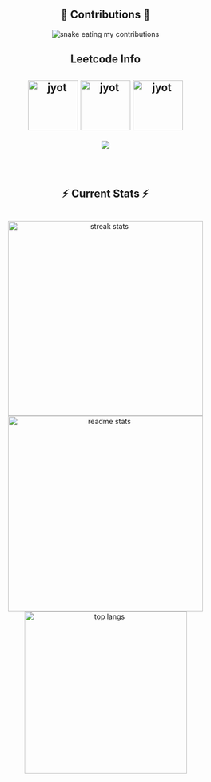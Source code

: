 <div align="center"> 
  
<h2>🐍 Contributions 🐍</h2>
  <img alt="snake eating my contributions" src="https://raw.githubusercontent.com/92kareeem/92kareeem/output/github-contribution-grid-snake.svg" />
</div> 

<h2 align="center">Leetcode Info<h2>  
<p align="center">
  <a href="https://leetcode.com/92kareeem/" target="_blank"><img align="center" src="https://assets.leetcode.com/static_assets/marketing/2024-50-lg.png" alt="jyot" height="100" width="100" /></a>
  <a href="https://leetcode.com/92kareeem/" target="_blank"><img align="center" src="https://leetcode.com/static/images/badges/dcc-2024-9.png" alt="jyot" height="100" width="100" /></a>
  <a href="https://leetcode.com/92kareeem/" target="_blank"><img align="center" src="https://leetcode.com/static/images/badges/dcc-2024-8.png" alt="jyot" height="100" width="100" /></a>
</p>
<p align="center">
  
  <img  align=top flex-grow=1 src="https://leetcard.jacoblin.cool/92kareeem?theme=dark&font=Nunito&ext=heatmap" />  
</p>



<br/>
  <h2 align="center">⚡ Current Stats ⚡</h2>
<br>
<div align=center>
  <img width=390 src="https://streak-stats.demolab.com/?user=92kareeem&count_private=true&theme=react&border_radius=10" alt="streak stats"/>
  <img width=390 src="https://github-readme-stats.vercel.app/api?username=92kareeem&show_icons=true&theme=react&rank_icon=github&border_radius=10" alt="readme stats" />
  <img width=325 align="center" src="https://github-readme-stats.vercel.app/api/top-langs/?username=92kareeem&hide=HTML&langs_count=8&layout=compact&theme=react&border_radius=10&size_weight=0.5&count_weight=0.5&exclude_repo=github-readme-stats" alt="top langs" />
</div>

  <br/>

<br/><br/>

